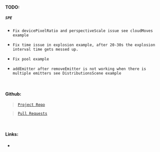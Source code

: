 #### **TODO:**

##### **`SPE`**

-   `Fix devicePixelRatio and perspectiveScale issue see cloudMoves example`

-   `Fix time issue in explosion example, after 20-30s the explosion interval time gets messed up.`

-   `Fix pool example`
-   `addEmitter after removeEmitter is not working when there is multiple emitters see DistributionsScene example`

</br>

#### **Github:**

> [`Project Repo`](https://github.com/armathai/spe)

> [`Pull Requests`](https://github.com/armathai/spe/pulls)

</br>

#### **Links:**

-
